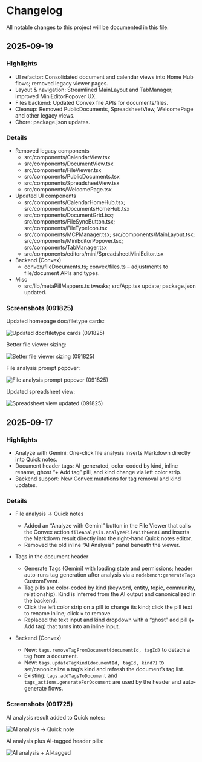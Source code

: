# Changelog

All notable changes to this project will be documented in this file.

## 2025-09-19

### Highlights
- UI refactor: Consolidated document and calendar views into Home Hub flows; removed legacy viewer pages.
- Layout & navigation: Streamlined MainLayout and TabManager; improved MiniEditorPopover UX.
- Files backend: Updated Convex file APIs for documents/files.
- Cleanup: Removed PublicDocuments, SpreadsheetView, WelcomePage and other legacy views.
- Chore: package.json updates.

### Details
- Removed legacy components
  - src/components/CalendarView.tsx
  - src/components/DocumentView.tsx
  - src/components/FileViewer.tsx
  - src/components/PublicDocuments.tsx
  - src/components/SpreadsheetView.tsx
  - src/components/WelcomePage.tsx
- Updated UI components
  - src/components/CalendarHomeHub.tsx; src/components/DocumentsHomeHub.tsx
  - src/components/DocumentGrid.tsx; src/components/FileSyncButton.tsx; src/components/FileTypeIcon.tsx
  - src/components/MCPManager.tsx; src/components/MainLayout.tsx; src/components/MiniEditorPopover.tsx; src/components/TabManager.tsx
  - src/components/editors/mini/SpreadsheetMiniEditor.tsx
- Backend (Convex)
  - convex/fileDocuments.ts; convex/files.ts – adjustments to file/document APIs and types.
- Misc
  - src/lib/metaPillMappers.ts tweaks; src/App.tsx update; package.json updated.

### Screenshots (091825)

Updated homepage doc/filetype cards:

![Updated doc/filetype cards (091825)](./updated_screenshot/091825_updated_doc_filetype_cards_homepage.png)

Better file viewer sizing:

![Better file viewer sizing (091825)](./updated_screenshot/091825_better_file_viewer_sizing.png)

File analysis prompt popover:

![File analysis prompt popover (091825)](./updated_screenshot/091825_file_analysis_prompt_popover.png)

Updated spreadsheet view:

![Spreadsheet view updated (091825)](./updated_screenshot/091825_spreadsheet_view_updated.png)



## 2025-09-17

### Highlights
- Analyze with Gemini: One-click file analysis inserts Markdown directly into Quick notes.
- Document header tags: AI-generated, color-coded by kind, inline rename, ghost “+ Add tag” pill, and kind change via left color strip.
- Backend support: New Convex mutations for tag removal and kind updates.

### Details
- File analysis → Quick notes
  - Added an “Analyze with Gemini” button in the File Viewer that calls the Convex action `fileAnalysis.analyzeFileWithGenAI` and inserts the Markdown result directly into the right-hand Quick notes editor.
  - Removed the old inline “AI Analysis” panel beneath the viewer.

- Tags in the document header
  - Generate Tags (Gemini) with loading state and permissions; header auto-runs tag generation after analysis via a `nodebench:generateTags` CustomEvent.
  - Tag pills are color-coded by kind (keyword, entity, topic, community, relationship). Kind is inferred from the AI output and canonicalized in the backend.
  - Click the left color strip on a pill to change its kind; click the pill text to rename inline; click × to remove.
  - Replaced the text input and kind dropdown with a “ghost” add pill (+ Add tag) that turns into an inline input.

- Backend (Convex)
  - New: `tags.removeTagFromDocument(documentId, tagId)` to detach a tag from a document.
  - New: `tags.updateTagKind(documentId, tagId, kind?)` to set/canonicalize a tag’s kind and refresh the document’s tag list.
  - Existing: `tags.addTagsToDocument` and `tags_actions.generateForDocument` are used by the header and auto-generate flows.

### Screenshots (091725)

AI analysis result added to Quick notes:

![AI analysis → Quick note](./updated_screenshot/091725_ai_file_analysis_quick_note.png)

AI analysis plus AI-tagged header pills:

![AI analysis + AI-tagged](./updated_screenshot/091725_ai_file_analysis_quick_note_ai_tagged.png)

